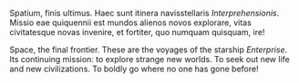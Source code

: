 Spatium, finis ultimus. Haec sunt itinera navisstellaris *Interprehensionis*. Missio eae quiquennii est mundos alienos novos explorare, vitas civitatesque novas invenire, et fortiter, quo numquam quisquam, ire!

Space, the final frontier. These are the voyages of the starship *Enterprise*. Its continuing mission: to explore strange new worlds. To seek out new life and new civilizations. To boldly go where no one has gone before!

